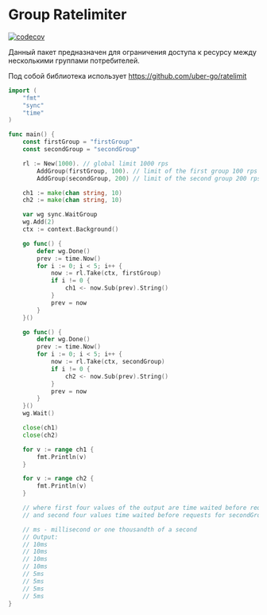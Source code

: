 # Group Ratelimiter

[![codecov](https://codecov.io/gh/delivery-club/group-ratelimiter/branch/master/graph/badge.svg)](https://codecov.io/gh/delivery-club/group-ratelimiter)

Данный пакет предназначен для ограничения доступа к ресурсу между несколькими группами потребителей.

Под собой библиотека использует https://github.com/uber-go/ratelimit

```go
import (
	"fmt"
	"sync"
	"time"
)

func main() {
	const firstGroup = "firstGroup"
	const secondGroup = "secondGroup"

	rl := New(1000). // global limit 1000 rps
	    AddGroup(firstGroup, 100). // limit of the first group 100 rps
	    AddGroup(secondGroup, 200) // limit of the second group 200 rps

	ch1 := make(chan string, 10)
	ch2 := make(chan string, 10)

	var wg sync.WaitGroup
	wg.Add(2)
	ctx := context.Background()

	go func() {
		defer wg.Done()
		prev := time.Now()
		for i := 0; i < 5; i++ {
			now := rl.Take(ctx, firstGroup)
			if i != 0 {
				ch1 <- now.Sub(prev).String()
			}
			prev = now
		}
	}()

	go func() {
		defer wg.Done()
		prev := time.Now()
		for i := 0; i < 5; i++ {
			now := rl.Take(ctx, secondGroup)
			if i != 0 {
				ch2 <- now.Sub(prev).String()
			}
			prev = now
		}
	}()
	wg.Wait()

	close(ch1)
	close(ch2)

	for v := range ch1 {
		fmt.Println(v)
	}

	for v := range ch2 {
		fmt.Println(v)
	}

    // where first four values of the output are time waited before requests for firstGroup
    // and second four values time waited before requests for secondGroup

	// ms - millisecond or one thousandth of a second
	// Output:
	// 10ms
	// 10ms
	// 10ms
	// 10ms
	// 5ms
	// 5ms
	// 5ms
	// 5ms
}
```
